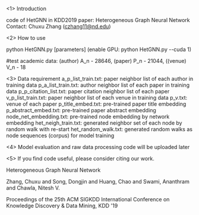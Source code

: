 <1> Introduction 

code of HetGNN in KDD2019 paper: Heterogeneous Graph Neural Network 
Contact: Chuxu Zhang (czhang11@nd.edu)

<2> How to use

python HetGNN.py [parameters]
(enable GPU: python HetGNN.py --cuda 1)

#test academic data: (author) A_n - 28646, (paper) P_n - 21044, ((venue) V_n - 18

<3> Data requirement
a_p_list_train.txt: paper neighbor list of each author in training data
p_a_list_train.txt: author neighbor list of each paper in training data
p_p_citation_list.txt: paper citation neighbor list of each paper 
v_p_list_train.txt: paper neighbor list of each venue in training data
p_v.txt: venue of each paper
p_title_embed.txt: pre-trained paper title embedding
p_abstract_embed.txt: pre-trained paper abstract embedding
node_net_embedding.txt: pre-trained node embedding by network embedding
het_neigh_train.txt: generated neighbor set of each node by random walk with re-start 
het_random_walk.txt: generated random walks as node sequences (corpus) for model training

<4> Model evaluation and raw data processing code will be uploaded later

<5> If you find code useful, please consider citing our work.

Heterogeneous Graph Neural Network 

Zhang, Chuxu and Song, Dongjin and Huang, Chao and Swami, Ananthram and Chawla, Nitesh V.

Proceedings of the 25th ACM SIGKDD International Conference on Knowledge Discovery \& Data Mining, KDD '19

